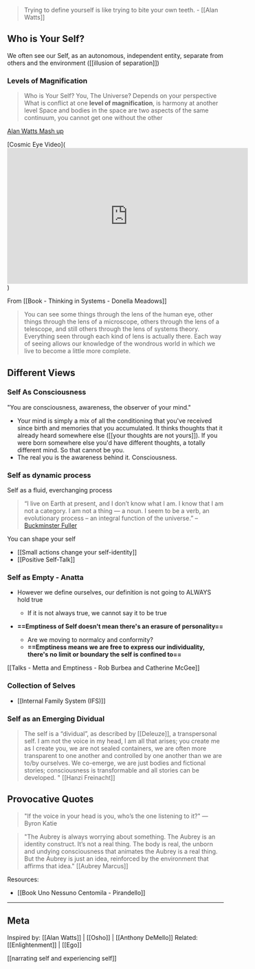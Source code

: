 > Trying to define yourself is like trying to bite your own teeth. - [[Alan Watts]]

## Who is Your Self?

We often see our Self, as an autonomous, independent entity, separate from others and the environment ([[illusion of separation]]) 

### Levels of Magnification
> Who is Your Self?
You, The Universe? Depends on your perspective
What is conflict at one **level of magnification**, is harmony at another level
Space and bodies in the space are two aspects of the same continuum, you cannot get one without the other

[Alan Watts Mash up](https://soundcloud.com/farhar/how-to-grow-alan-watts-mash-up)


[Cosmic Eye Video](<iframe width="560" height="315" src="https://www.youtube.com/embed/8Are9dDbW24" title="YouTube video player" frameborder="0" allow="accelerometer; autoplay; clipboard-write; encrypted-media; gyroscope; picture-in-picture" allowfullscreen></iframe>)

From [[Book - Thinking in Systems - Donella Meadows]]
> You can see some things through the lens of the human eye, other things through the lens of a microscope, others through the lens of a telescope, and still others through the lens of systems theory. Everything seen through each kind of lens is actually there. Each way of seeing allows our knowledge of the wondrous world in which we live to become a little more complete.

## Different Views
### Self As Consciousness
"You are consciousness, awareness, the observer of your mind."

- Your mind is simply a mix of all the conditioning that you've received since birth and memories that you accumulated. It thinks thoughts that it already heard somewhere else ([[your thoughts are not yours]]). If you were born somewhere else you'd have different thoughts, a totally different mind. So that cannot be you.
- The real you is the awareness behind it. Consciousness.

### Self as dynamic process
Self as a fluid, everchanging process

> “I live on Earth at present, and I don’t know what I am. I know that I am not a category. I am not a thing — a noun. I seem to be a verb, an evolutionary process – an integral function of the universe.”
	– [Buckminster Fuller](http://en.wikiquote.org/wiki/Buckminster_Fuller)

You can shape your self
- [[Small actions change your self-identity]]
- [[Positive Self-Talk]]

### Self as Empty - Anatta
- However we define ourselves, our definition is not going to ALWAYS hold true
	- If it is not always true, we cannot say it to be true 

- **==Emptiness of Self doesn't mean there's an erasure of personality==**
	- Are we moving to normalcy and conformity?
	- **==Emptiness means we are free to express our individuality, there's no limit or boundary the self is confined to==**

[[Talks - Metta and Emptiness - Rob Burbea and Catherine McGee]]

### Collection of Selves
- [[Internal Family System (IFS)]]

### Self as an Emerging Dividual
> The self is a “dividual”, as described by [[Deleuze]], a transpersonal self. I am not the voice in my head, I am all that arises; you create me as I create you, we are not sealed containers, we are often more transparent to one another and controlled by one another than we are to/by ourselves. We co-emerge, we are just bodies and fictional stories; consciousness is transformable and all stories can be developed. " [[Hanzi Freinacht]]

## Provocative Quotes

> "If the voice in your head is you, who’s the one listening to it?"
— Byron Katie

> "The Aubrey is always worrying about something. The Aubrey is an identity construct. It’s not a real thing. The body is real, the unborn and undying consciousness that animates the Aubrey is a real thing. But the Aubrey is just an idea, reinforced by the environment that affirms that idea." [[Aubrey Marcus]]

Resources:
- [[Book Uno Nessuno Centomila - Pirandello]]


-------------------
## Meta
Inspired by: [[Alan Watts]] | [[Osho]] | [[Anthony DeMello]]
Related: [[Enlightenment]] | [[Ego]] 

[[narrating self and experiencing self]]